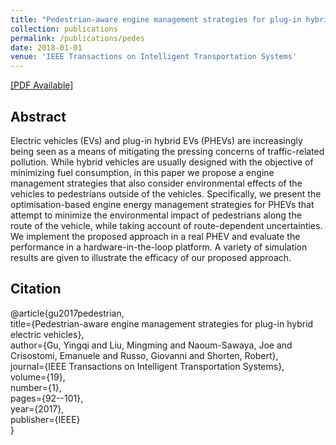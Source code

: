 ```yaml
---
title: "Pedestrian-aware engine management strategies for plug-in hybrid electric vehicles"
collection: publications
permalink: /publications/pedes
date: 2018-01-01
venue: 'IEEE Transactions on Intelligent Transportation Systems'
---
```


[[PDF Available]](http://ming2liu.github.io/files/pedes.pdf)

## Abstract

Electric vehicles (EVs) and plug-in hybrid EVs (PHEVs) are increasingly being seen as a means of mitigating
the pressing concerns of traffic-related pollution. While hybrid vehicles are usually designed with the objective of minimizing
fuel consumption, in this paper we propose a engine management strategies that also consider environmental effects of the vehicles
to pedestrians outside of the vehicles. Specifically, we present the optimisation-based engine energy management strategies for
PHEVs that attempt to minimize the environmental impact of pedestrians along the route of the vehicle, while taking account
of route-dependent uncertainties. We implement the proposed approach in a real PHEV and evaluate the performance in a
hardware-in-the-loop platform. A variety of simulation results are given to illustrate the efficacy of our proposed approach.


## Citation

@article{gu2017pedestrian,<br>
  title={Pedestrian-aware engine management strategies for plug-in hybrid electric vehicles},<br>
  author={Gu, Yingqi and Liu, Mingming and Naoum-Sawaya, Joe and Crisostomi, Emanuele and Russo, Giovanni and Shorten, Robert},<br>
  journal={IEEE Transactions on Intelligent Transportation Systems},<br>
  volume={19},<br>
  number={1},<br>
  pages={92--101},<br>
  year={2017},<br>
  publisher={IEEE}<br>
}